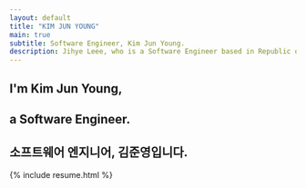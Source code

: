 ```yaml
---
layout: default
title: "KIM JUN YOUNG"
main: true
subtitle: Software Engineer, Kim Jun Young.
description: Jihye Leee, who is a Software Engineer based in Republic of Korea. | '김준영' 소프트웨어 엔지니어입니다.
---
```

<div class="intro-animation">
<section class="explanation">
    <h1 class="intro">
    I'm Kim Jun Young,
    </h1>
    <h1 class="intro">a Software Engineer.
    </h1>
    <h2 class="intro">소프트웨어 엔지니어, 김준영입니다.</h2>
</section>
</div>
{% include resume.html %}
